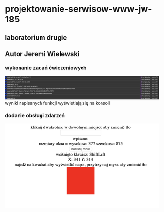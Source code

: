 # projektowanie-serwisow-www-jw-185

## laboratorium drugie

## Autor Jeremi Wielewski

### wykonanie zadań ćwiczeniowych

![zadania ćwiczeniowe](./images/2.png)
wyniki napisanych funkcji wyświetlają się na konsoli

### dodanie obsługi zdarzeń

![obsługa zdarzeń](./images/1.png)
